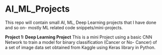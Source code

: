 # AI_ML_Projects

This repo will contain small AI, ML, Deep Learning projects that I have done and so on- mostly ML related code snippets/mini-projects.




**Project 1: Deep Learning Project**
This is a mini Project using a basic CNN Network to train a model for binary classification (Cancer or No- Cancer) of a set of image data set obtained from Kaggle using Keras library in Python.
